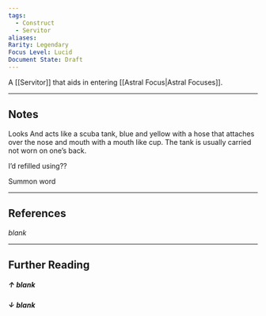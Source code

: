 ```yaml
---
tags:
  - Construct
  - Servitor
aliases: 
Rarity: Legendary
Focus Level: Lucid
Document State: Draft
---
```

A [[Servitor]] that aids in entering [[Astral Focus|Astral Focuses]].
- - -
## Notes
Looks And acts like a scuba tank, blue and yellow with a hose that attaches over the nose and mouth with a mouth like cup. The tank is usually carried not worn on one’s back.

I’d refilled using??

Summon word


- - -
## References
_blank_
- - - 
## Further Reading
##### ↑ _blank_
##### ↓ _blank_
